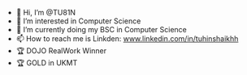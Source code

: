 - 👋 Hi, I’m @TU81N
- 👀 I’m interested in Computer Science
- 🌱 I’m currently doing my BSC in Computer Science
- 📫 How to reach me is Linkden: www.linkedin.com/in/tuhinshaikhh
- 🏆 DOJO RealWork Winner
- 🏆 GOLD in UKMT

<!---
TU81N/TU81N is a ✨ special ✨ repository because its `README.md` (this file) appears on your GitHub profile.
You can click the Preview link to take a look at your changes.
--->

